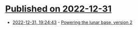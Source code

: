 # [Published on 2022-12-31](index.md)

* [2022-12-31, 19:24:43](https://news.ycombinator.com/item?id=34199763) - [Powering the lunar base, version 2](https://caseyhandmer.wordpress.com/2022/07/03/powering-the-lunar-base-version-2/)
